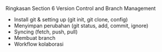 Ringkasan Section 6 Version Control and Branch Management 
- Install git & setting up (git init, git clone, config)
- Menyimpan perubahan (git status, add, commit, ignore)
- Syncing (fetch, push, pull)
- Membuat branch
- Workflow kolaborasi